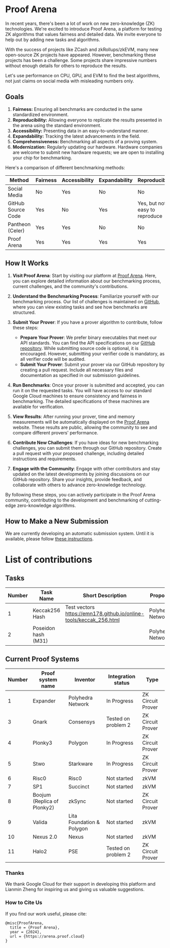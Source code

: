 # Proof Arena

In recent years, there's been a lot of work on new zero-knowledge (ZK) technologies. We're excited to introduce Proof Arena, a platform for testing ZK algorithms that values fairness and detailed data. We invite everyone to help out by adding new tasks and algorithms.

With the success of projects like ZCash and zkRollups/zkEVM, many new open-source ZK projects have appeared. However, benchmarking these projects has been a challenge. Some projects share impressive numbers without enough details for others to reproduce the results.

Let's use performance on CPU, GPU, and EVM to find the best algorithms, not just claims on social media with misleading numbers only.

## Goals

1. **Fairness:** Ensuring all benchmarks are conducted in the same standardized environment.
2. **Reproducibility:** Allowing everyone to replicate the results presented in the arena using the standard environment.
3. **Accessibility:** Presenting data in an easy-to-understand manner.
4. **Expandability:** Tracking the latest advancements in the field.
5. **Comprehensiveness:** Benchmarking all aspects of a proving system.
6. **Modernization:** Regularly updating our hardware. Hardware companies are welcome to submit new hardware requests; we are open to installing your chip for benchmarking.

Here's a comparison of different benchmarking methods:

| Method | Fairness | Accessibility | Expandability | Reproducibility | Modernization | Comprehensiveness |
| --- | --- | --- | --- | --- | --- | --- |
| Social Media | No | Yes | No | No | No | No |
| GitHub Source Code | Yes | No | Yes | Yes, but not easy to reproduce | No | Yes |
| Pantheon (Celer) | Yes | Yes | No | No | No | Yes |
| Proof Arena | Yes | Yes | Yes | Yes | Yes | Yes |

## How It Works

1. **Visit Proof Arena**: Start by visiting our platform at [Proof Arena](https://proofarena.org). Here, you can explore detailed information about our benchmarking process, current challenges, and the community's contributions.

2. **Understand the Benchmarking Process**: Familiarize yourself with our benchmarking process. Our list of challenges is maintained on [GitHub](https://github.com/PolyhedraZK/proof-arena), where you can view existing tasks and see how benchmarks are structured.

3. **Submit Your Prover**: If you have a prover algorithm to contribute, follow these steps:

   - **Prepare Your Prover**: We prefer binary executables that meet our API standards. You can find the API specifications on our [GitHub repository](https://github.com/PolyhedraZK/proof-arena). While submitting source code is optional, it is encouraged. However, submitting your verifier code is mandatory, as all verifier code will be audited.
   - **Submit Your Prover**: Submit your prover via our GitHub repository by creating a pull request. Include all necessary files and documentation as specified in our submission guidelines.

4. **Run Benchmarks**: Once your prover is submitted and accepted, you can run it on the requested tasks. You will have access to our standard Google Cloud machines to ensure consistency and fairness in benchmarking. The detailed specifications of these machines are available for verification.

5. **View Results**: After running your prover, time and memory measurements will be automatically displayed on the [Proof Arena](https://arena.proof.cloud) website. These results are public, allowing the community to see and compare different provers' performance.

6. **Contribute New Challenges**: If you have ideas for new benchmarking challenges, you can submit them through our GitHub repository. Create a pull request with your proposed challenge, including detailed instructions and requirements.

7. **Engage with the Community**: Engage with other contributors and stay updated on the latest developments by joining discussions on our GitHub repository. Share your insights, provide feedback, and collaborate with others to advance zero-knowledge technology.

By following these steps, you can actively participate in the Proof Arena community, contributing to the development and benchmarking of cutting-edge zero-knowledge algorithms.

## How to Make a New Submission

We are currently developing an automatic submission system. Until it is available, please follow [these instructions](https://github.com/PolyhedraZK/proof-arena/blob/main/docs/how_to_contribute.md).

# List of contributions

## Tasks

| Number | Task Name | Short Description | Proposer | Status | Link |
| --- | --- | --- | --- | --- | --- |
| 1 | Keccak256 Hash | Test vectors https://emn178.github.io/online-tools/keccak_256.html | Polyhedra Network | Draft | [Link](https://github.com/PolyhedraZK/proof-arena/blob/main/problems/keccak256_hash/problem.md) |
| 2 | Poseidon hash (M31) |  | Polyhedra Network | Draft |  |

## Current Proof Systems

| Number | Proof system name | Inventor | Integration status | Type |
| --- | --- | --- | --- | --- |
| 1 | Expander | Polyhedra Network | In Progress | ZK Circuit Prover |
| 3 | Gnark | Consensys | Tested on problem 2 | ZK Circuit Prover |
| 4 | Plonky3 | Polygon | In Progress | ZK Circuit Prover |
| 5 | Stwo | Starkware | In Progress | ZK Circuit Prover |
| 6 | Risc0 | Risc0 | Not started | zkVM |
| 7 | SP1 | Succinct | Not started | zkVM |
| 8 | Boojum (Replica of Plonky2) | zkSync | Not started | ZK Circuit Prover |
| 9 | Valida | Lita Foundation & Polygon | Not started | zkVM |
| 10 | Nexus 2.0 | Nexus | Not started | zkVM |
| 11 | Halo2 | PSE | Tested on problem 2 | ZK Circuit Prover |

### Thanks

We thank Google Cloud for their support in developing this platform and Lianmin Zheng for inspiring us and giving us valuable suggestions.

### How to Cite Us

If you find our work useful, please cite:

```
@misc{ProofArena,
  title = {Proof Arena},
  year = {2024},
  url = {https://arena.proof.cloud}
}
```

